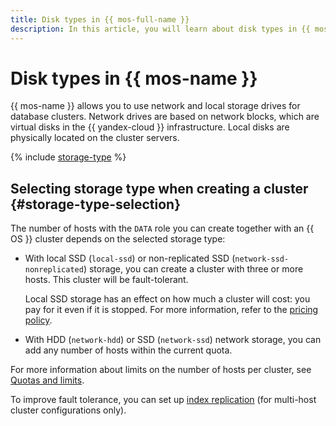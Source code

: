 ```yaml
---
title: Disk types in {{ mos-full-name }}
description: In this article, you will learn about disk types in {{ mos-name }} and discover how to select the right type of storage when creating a cluster.
---
```


# Disk types in {{ mos-name }}




{{ mos-name }} allows you to use network and local storage drives for database clusters. Network drives are based on network blocks, which are virtual disks in the {{ yandex-cloud }} infrastructure. Local disks are physically located on the cluster servers.



{% include [storage-type](../../_includes/mdb/mos/storage-type.md) %}



## Selecting storage type when creating a cluster {#storage-type-selection}

The number of hosts with the `DATA` role you can create together with an {{ OS }} cluster depends on the selected storage type:

* With local SSD (`local-ssd`) or non-replicated SSD (`network-ssd-nonreplicated`) storage, you can create a cluster with three or more hosts. This cluster will be fault-tolerant.

   Local SSD storage has an effect on how much a cluster will cost: you pay for it even if it is stopped. For more information, refer to the [pricing policy](../pricing.md).

* With HDD (`network-hdd`) or SSD (`network-ssd`) network storage, you can add any number of hosts within the current quota.

For more information about limits on the number of hosts per cluster, see [Quotas and limits](./limits.md).

To improve fault tolerance, you can set up [index replication](scalability-and-resilience.md#replication) (for multi-host cluster configurations only).


